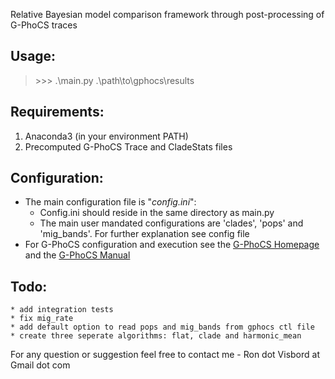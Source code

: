Relative Bayesian model comparison framework through post-processing of G-PhoCS traces

## Usage:

> \>\>\> .\main.py .\path\to\gphocs\results


## Requirements:

1. Anaconda3 (in your environment PATH)
2. Precomputed G-PhoCS Trace and CladeStats files


## Configuration:

* The main configuration file is "*config.ini*":
	* Config.ini should reside in the same directory as main.py
	* The main user mandated configurations are 'clades', 'pops' and 'mig_bands'. For further explanation see config file
* For G-PhoCS configuration and execution see the [G-PhoCS Homepage](http://compgen.cshl.edu/GPhoCS/) and the [G-PhoCS Manual](http://compgen.cshl.edu/GPhoCS/GPhoCS_Manual.pdf)

## Todo:
    * add integration tests
    * fix mig_rate
    * add default option to read pops and mig_bands from gphocs ctl file
    * create three seperate algorithms: flat, clade and harmonic_mean

For any question or suggestion feel free to contact me - Ron dot Visbord at Gmail dot com